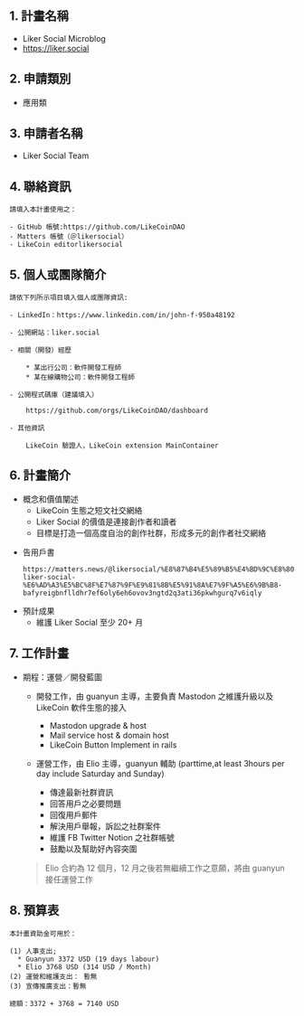## 1. 計畫名稱
  * Liker Social Microblog
  * https://liker.social

    
## 2. 申請類別 
  * 應用類
    
## 3. 申請者名稱
 * Liker Social Team

## 4. 聯絡資訊
    請填入本計畫使用之：
    
    - GitHub 帳號:https://github.com/LikeCoinDAO
    - Matters 帳號（＠likersocial）
    - LikeCoin editorlikersocial

## 5. 個人或團隊簡介
```
請依下列所示項目填入個人或團隊資訊:

- LinkedIn：https://www.linkedin.com/in/john-f-950a48192

- 公開網站：liker.social

- 相關（開發）經歷

    * 某出行公司：軟件開發工程師
    * 某在線購物公司：軟件開發工程師

- 公開程式碼庫（建議填入）

    https://github.com/orgs/LikeCoinDAO/dashboard

- 其他資訊

    LikeCoin 驗證人，LikeCoin extension MainContainer
```

## 6. 計畫簡介

- 概念和價值闡述
  * LikeCoin 生態之短文社交網絡
  * Liker Social 的價值是連接創作者和讀者
  * 目標是打造一個高度自治的創作社群，形成多元的創作者社交網絡
* 告用戶書
  ```
  https://matters.news/@likersocial/%E8%87%B4%E5%89%B5%E4%BD%9C%E8%80%85%E8%88%87%E8%AE%80%E8%80%85-liker-social-%E6%AD%A3%E5%BC%8F%E7%87%9F%E9%81%8B%E5%91%8A%E7%9F%A5%E6%9B%B8-bafyreigbnflldhr7ef6oly6eh6ovov3ngtd2q3ati36pkwhgurq7v6iqly
  ```
- 預計成果
  * 維護 Liker Social 至少 20+ 月 

## 7. 工作計畫

- 期程：運營／開發藍圖
    * 開發工作，由 guanyun 主導，主要負責 Mastodon 之維護升級以及 LikeCoin 軟件生態的接入
      * Mastodon upgrade & host
      * Mail service host & domain host
      * LikeCoin Button Implement in rails
  

    * 運營工作，由 Elio 主導，guanyun 輔助 (parttime,at least 3hours per day include Saturday and Sunday)
      * 傳達最新社群資訊
      * 回答用戶之必要問題
      * 回復用戶郵件
      * 解決用戶舉報，訴訟之社群案件
      * 維護 FB Twitter Notion 之社群帳號
      * 鼓勵以及幫助好內容突圍
    > Elio 合約為 12 個月，12 月之後若無繼續工作之意願，將由 guanyun 接任運營工作

## 8. 預算表

    本計畫資助金可用於： 
    
    (1) 人事支出; 
      * Guanyun 3372 USD (19 days labour) 
      * Elio 3768 USD (314 USD / Month)
    (2) 運營和維護支出： 暫無
    (3) 宣傳推廣支出：暫無
        
    總額：3372 + 3768 = 7140 USD









